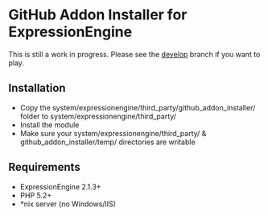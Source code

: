 # GitHub Addon Installer for ExpressionEngine #

This is still a work in progress. Please see the [develop](https://github.com/rsanchez/github_addon_installer/tree/develop) branch if you want to play.


## Installation

* Copy the system/expressionengine/third_party/github_addon_installer/ folder to system/expressionengine/third_party/
* Install the module
* Make sure your system/expressionengine/third_party/ & github_addon_installer/temp/ directories are writable

## Requirements

* ExpressionEngine 2.1.3+
* PHP 5.2+
* *nix server (no Windows/IIS)
